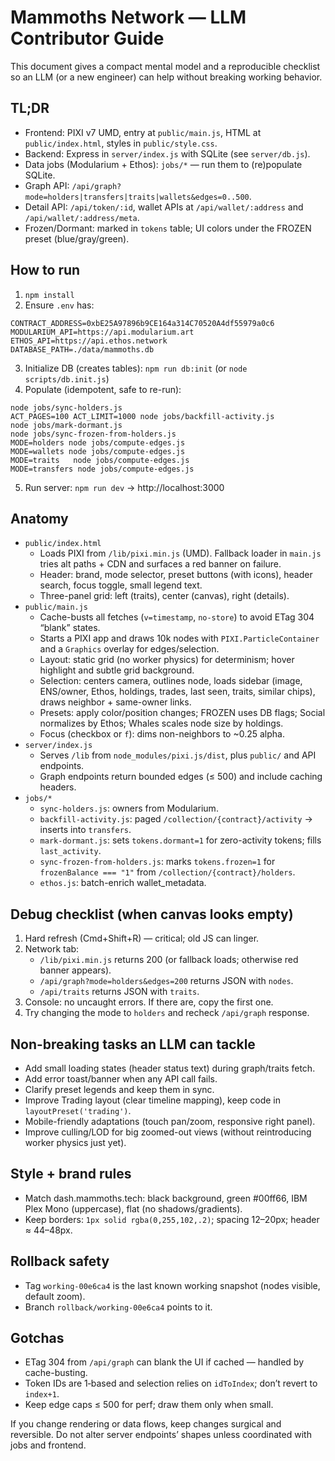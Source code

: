 # Mammoths Network — LLM Contributor Guide

This document gives a compact mental model and a reproducible checklist so an LLM (or a new engineer) can help without breaking working behavior.

## TL;DR
- Frontend: PIXI v7 UMD, entry at `public/main.js`, HTML at `public/index.html`, styles in `public/style.css`.
- Backend: Express in `server/index.js` with SQLite (see `server/db.js`).
- Data jobs (Modularium + Ethos): `jobs/*` — run them to (re)populate SQLite.
- Graph API: `/api/graph?mode=holders|transfers|traits|wallets&edges=0..500`.
- Detail API: `/api/token/:id`, wallet APIs at `/api/wallet/:address` and `/api/wallet/:address/meta`.
- Frozen/Dormant: marked in `tokens` table; UI colors under the FROZEN preset (blue/gray/green).

## How to run
1) `npm install`
2) Ensure `.env` has:
```
CONTRACT_ADDRESS=0xbE25A97896b9CE164a314C70520A4df55979a0c6
MODULARIUM_API=https://api.modularium.art
ETHOS_API=https://api.ethos.network
DATABASE_PATH=./data/mammoths.db
```
3) Initialize DB (creates tables): `npm run db:init` (or `node scripts/db.init.js`)
4) Populate (idempotent, safe to re-run):
```
node jobs/sync-holders.js
ACT_PAGES=100 ACT_LIMIT=1000 node jobs/backfill-activity.js
node jobs/mark-dormant.js
node jobs/sync-frozen-from-holders.js
MODE=holders node jobs/compute-edges.js
MODE=wallets node jobs/compute-edges.js
MODE=traits   node jobs/compute-edges.js
MODE=transfers node jobs/compute-edges.js
```
5) Run server: `npm run dev` → http://localhost:3000

## Anatomy
- `public/index.html`
  - Loads PIXI from `/lib/pixi.min.js` (UMD). Fallback loader in `main.js` tries alt paths + CDN and surfaces a red banner on failure.
  - Header: brand, mode selector, preset buttons (with icons), header search, focus toggle, small legend text.
  - Three-panel grid: left (traits), center (canvas), right (details).
- `public/main.js`
  - Cache-busts all fetches (`v=timestamp`, `no-store`) to avoid ETag 304 “blank” states.
  - Starts a PIXI app and draws 10k nodes with `PIXI.ParticleContainer` and a `Graphics` overlay for edges/selection.
  - Layout: static grid (no worker physics) for determinism; hover highlight and subtle grid background.
  - Selection: centers camera, outlines node, loads sidebar (image, ENS/owner, Ethos, holdings, trades, last seen, traits, similar chips), draws neighbor + same-owner links.
  - Presets: apply color/position changes; FROZEN uses DB flags; Social normalizes by Ethos; Whales scales node size by holdings.
  - Focus (checkbox or `f`): dims non-neighbors to ~0.25 alpha.
- `server/index.js`
  - Serves `/lib` from `node_modules/pixi.js/dist`, plus `public/` and API endpoints.
  - Graph endpoints return bounded edges (≤ 500) and include caching headers.
- `jobs/*`
  - `sync-holders.js`: owners from Modularium.
  - `backfill-activity.js`: paged `/collection/{contract}/activity` → inserts into `transfers`.
  - `mark-dormant.js`: sets `tokens.dormant=1` for zero-activity tokens; fills `last_activity`.
  - `sync-frozen-from-holders.js`: marks `tokens.frozen=1` for `frozenBalance === "1"` from `/collection/{contract}/holders`.
  - `ethos.js`: batch-enrich wallet_metadata.

## Debug checklist (when canvas looks empty)
1) Hard refresh (Cmd+Shift+R) — critical; old JS can linger.
2) Network tab:
   - `/lib/pixi.min.js` returns 200 (or fallback loads; otherwise red banner appears).
   - `/api/graph?mode=holders&edges=200` returns JSON with `nodes`.
   - `/api/traits` returns JSON with `traits`.
3) Console: no uncaught errors. If there are, copy the first one.
4) Try changing the mode to `holders` and recheck `/api/graph` response.

## Non-breaking tasks an LLM can tackle
- Add small loading states (header status text) during graph/traits fetch.
- Add error toast/banner when any API call fails.
- Clarify preset legends and keep them in sync.
- Improve Trading layout (clear timeline mapping), keep code in `layoutPreset('trading')`.
- Mobile-friendly adaptations (touch pan/zoom, responsive right panel).
- Improve culling/LOD for big zoomed-out views (without reintroducing worker physics just yet).

## Style + brand rules
- Match dash.mammoths.tech: black background, green #00ff66, IBM Plex Mono (uppercase), flat (no shadows/gradients).
- Keep borders: `1px solid rgba(0,255,102,.2)`; spacing 12–20px; header ≈ 44–48px.

## Rollback safety
- Tag `working-00e6ca4` is the last known working snapshot (nodes visible, default zoom).
- Branch `rollback/working-00e6ca4` points to it.

## Gotchas
- ETag 304 from `/api/graph` can blank the UI if cached — handled by cache-busting.
- Token IDs are 1‑based and selection relies on `idToIndex`; don’t revert to `index+1`.
- Keep edge caps ≤ 500 for perf; draw them only when small.

If you change rendering or data flows, keep changes surgical and reversible. Do not alter server endpoints’ shapes unless coordinated with jobs and frontend.

